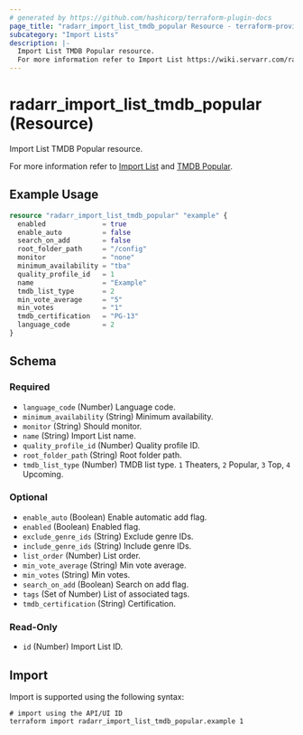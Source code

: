 ```yaml
---
# generated by https://github.com/hashicorp/terraform-plugin-docs
page_title: "radarr_import_list_tmdb_popular Resource - terraform-provider-radarr"
subcategory: "Import Lists"
description: |-
  Import List TMDB Popular resource.
  For more information refer to Import List https://wiki.servarr.com/radarr/settings#import-lists and TMDB Popular https://wiki.servarr.com/radarr/supported#tmdbpopularimport.
---
```


# radarr_import_list_tmdb_popular (Resource)

<!-- subcategory:Import Lists -->Import List TMDB Popular resource.
For more information refer to [Import List](https://wiki.servarr.com/radarr/settings#import-lists) and [TMDB Popular](https://wiki.servarr.com/radarr/supported#tmdbpopularimport).

## Example Usage

```terraform
resource "radarr_import_list_tmdb_popular" "example" {
  enabled              = true
  enable_auto          = false
  search_on_add        = false
  root_folder_path     = "/config"
  monitor              = "none"
  minimum_availability = "tba"
  quality_profile_id   = 1
  name                 = "Example"
  tmdb_list_type       = 2
  min_vote_average     = "5"
  min_votes            = "1"
  tmdb_certification   = "PG-13"
  language_code        = 2
}
```

<!-- schema generated by tfplugindocs -->
## Schema

### Required

- `language_code` (Number) Language code.
- `minimum_availability` (String) Minimum availability.
- `monitor` (String) Should monitor.
- `name` (String) Import List name.
- `quality_profile_id` (Number) Quality profile ID.
- `root_folder_path` (String) Root folder path.
- `tmdb_list_type` (Number) TMDB list type. `1` Theaters, `2` Popular, `3` Top, `4` Upcoming.

### Optional

- `enable_auto` (Boolean) Enable automatic add flag.
- `enabled` (Boolean) Enabled flag.
- `exclude_genre_ids` (String) Exclude genre IDs.
- `include_genre_ids` (String) Include genre IDs.
- `list_order` (Number) List order.
- `min_vote_average` (String) Min vote average.
- `min_votes` (String) Min votes.
- `search_on_add` (Boolean) Search on add flag.
- `tags` (Set of Number) List of associated tags.
- `tmdb_certification` (String) Certification.

### Read-Only

- `id` (Number) Import List ID.

## Import

Import is supported using the following syntax:

```shell
# import using the API/UI ID
terraform import radarr_import_list_tmdb_popular.example 1
```

